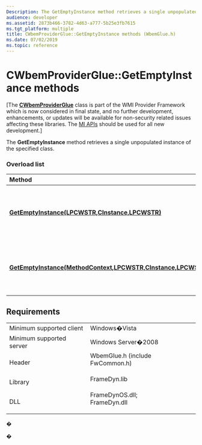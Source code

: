 ```yaml
---
Description: The GetEmptyInstance method retrieves a single unpopulated instance of the specified class.
audience: developer
ms.assetid: 2873b466-3782-4d63-a777-5b25e3fb7615
ms.tgt_platform: multiple
title: CWbemProviderGlue::GetEmptyInstance methods (WbemGlue.h)
ms.date: 07/02/2019
ms.topic: reference
---
```


# CWbemProviderGlue::GetEmptyInstance methods

\[The [**CWbemProviderGlue**](https://msdn.microsoft.com/library/Aa389781(v=VS.85).aspx) class is part of the WMI Provider Framework which is now considered in final state, and no further development, enhancements, or updates will be available for non-security related issues affecting these libraries. The [MI APIs](https://docs.microsoft.com/previous-versions/windows/desktop/wmi_v2/windows-management-infrastructure) should be used for all new development.\]

The **GetEmptyInstance** method retrieves a single unpopulated instance of the specified class.

### Overload list



| Method                                                                                                                                            | Description                                                                |
|:--------------------------------------------------------------------------------------------------------------------------------------------------|:---------------------------------------------------------------------------|
| [**GetEmptyInstance(LPCWSTR,CInstance,LPCWSTR)**](https://msdn.microsoft.com/library/Aa389789(v=VS.85).aspx)                            | Retrieves a single unpopulated instance of the specified class.<br/> |
| [**GetEmptyInstance(MethodContext,LPCWSTR,CInstance,LPCWSTR)**](https://msdn.microsoft.com/library/Aa389790(v=VS.85).aspx) | Retrieves a single unpopulated instance of the specified class.<br/> |



## Requirements



|                                     |                                                                                                                                                               |
|-------------------------------------|---------------------------------------------------------------------------------------------------------------------------------------------------------------|
| Minimum supported client<br/> | Windows�Vista<br/>                                                                                                                                      |
| Minimum supported server<br/> | Windows Server�2008<br/>                                                                                                                                |
| Header<br/>                   | <dl> <dt>WbemGlue.h (include FwCommon.h)</dt> </dl>                                                    |
| Library<br/>                  | <dl> <dt>FrameDyn.lib</dt> </dl>                                                                       |
| DLL<br/>                      | <dl> <dt>FrameDynOS.dll; </dt> <dt>FrameDyn.dll</dt> </dl> |



�

�




